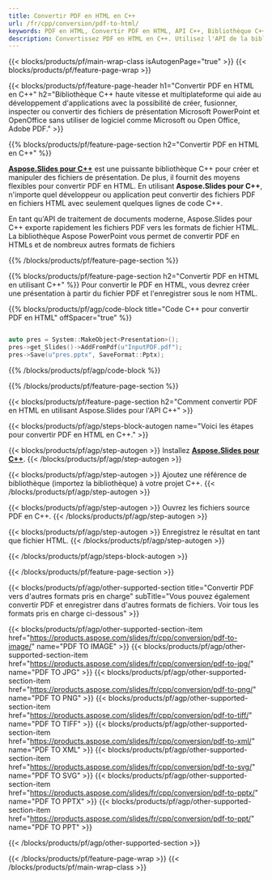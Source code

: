 ```yaml
---
title: Convertir PDF en HTML en C++
url: /fr/cpp/conversion/pdf-to-html/
keywords: PDF en HTML, Convertir PDF en HTML, API C++, Bibliothèque C++, PDF, HTML
description: Convertissez PDF en HTML en C++. Utilisez l'API de la bibliothèque C++ pour convertir les fichiers PDF en HTMLs
---
```


{{< blocks/products/pf/main-wrap-class isAutogenPage="true" >}}
{{< blocks/products/pf/feature-page-wrap >}}

{{< blocks/products/pf/feature-page-header h1="Convertir PDF en HTML en C++" h2="Bibliothèque C++ haute vitesse et multiplateforme qui aide au développement d'applications avec la possibilité de créer, fusionner, inspecter ou convertir des fichiers de présentation Microsoft PowerPoint et OpenOffice sans utiliser de logiciel comme Microsoft ou Open Office, Adobe PDF." >}}

{{% blocks/products/pf/feature-page-section h2="Convertir PDF en HTML en C++" %}}

[**Aspose.Slides pour C++**](https://products.aspose.com/slides/fr/cpp/) est une puissante bibliothèque C++ pour créer et manipuler des fichiers de présentation. De plus, il fournit des moyens flexibles pour convertir PDF en HTML. En utilisant **Aspose.Slides pour C++**, n'importe quel développeur ou application peut convertir des fichiers PDF en fichiers HTML avec seulement quelques lignes de code C++.

En tant qu'API de traitement de documents moderne, Aspose.Slides pour C++ exporte rapidement les fichiers PDF vers les formats de fichier HTML. La bibliothèque Aspose PowerPoint vous permet de convertir PDF en HTMLs et de nombreux autres formats de fichiers

{{% /blocks/products/pf/feature-page-section %}}

{{% blocks/products/pf/feature-page-section  h2="Convertir PDF en HTML en utilisant C++" %}}
Pour convertir le PDF en HTML, vous devrez créer une présentation à partir du fichier PDF et l'enregistrer sous le nom HTML.

{{% blocks/products/pf/agp/code-block title="Code C++ pour convertir PDF en HTML" offSpacer="true" %}}

```cpp

auto pres = System::MakeObject<Presentation>();
pres->get_Slides()->AddFromPdf(u"InputPDF.pdf");
pres->Save(u"pres.pptx", SaveFormat::Pptx);

```


{{% /blocks/products/pf/agp/code-block %}}

{{% /blocks/products/pf/feature-page-section %}}

{{< blocks/products/pf/feature-page-section  h2="Comment convertir PDF en HTML en utilisant Aspose.Slides pour l'API C++" >}}

{{< blocks/products/pf/agp/steps-block-autogen name="Voici les étapes pour convertir PDF en HTML en C++." >}}

{{< blocks/products/pf/agp/step-autogen >}}
Installez [**Aspose.Slides pour C++**](https://products.aspose.com/slides/fr/cpp/).
{{< /blocks/products/pf/agp/step-autogen >}}

{{< blocks/products/pf/agp/step-autogen >}}
Ajoutez une référence de bibliothèque (importez la bibliothèque) à votre projet C++.
{{< /blocks/products/pf/agp/step-autogen >}}

{{< blocks/products/pf/agp/step-autogen >}}
Ouvrez les fichiers source PDF en C++.
{{< /blocks/products/pf/agp/step-autogen >}}

{{< blocks/products/pf/agp/step-autogen >}}
Enregistrez le résultat en tant que fichier HTML.
{{< /blocks/products/pf/agp/step-autogen >}}

{{< /blocks/products/pf/agp/steps-block-autogen >}}

{{< /blocks/products/pf/feature-page-section >}}

{{< blocks/products/pf/agp/other-supported-section title="Convertir PDF vers d'autres formats pris en charge" subTitle="Vous pouvez également convertir PDF et enregistrer dans d'autres formats de fichiers. Voir tous les formats pris en charge ci-dessous" >}}

{{< blocks/products/pf/agp/other-supported-section-item href="https://products.aspose.com/slides/fr/cpp/conversion/pdf-to-image/" name="PDF TO IMAGE" >}}
{{< blocks/products/pf/agp/other-supported-section-item href="https://products.aspose.com/slides/fr/cpp/conversion/pdf-to-jpg/" name="PDF TO JPG" >}}
{{< blocks/products/pf/agp/other-supported-section-item href="https://products.aspose.com/slides/fr/cpp/conversion/pdf-to-png/" name="PDF TO PNG" >}}
{{< blocks/products/pf/agp/other-supported-section-item href="https://products.aspose.com/slides/fr/cpp/conversion/pdf-to-tiff/" name="PDF TO TIFF" >}}
{{< blocks/products/pf/agp/other-supported-section-item href="https://products.aspose.com/slides/fr/cpp/conversion/pdf-to-xml/" name="PDF TO XML" >}}
{{< blocks/products/pf/agp/other-supported-section-item href="https://products.aspose.com/slides/fr/cpp/conversion/pdf-to-svg/" name="PDF TO SVG" >}}
{{< blocks/products/pf/agp/other-supported-section-item href="https://products.aspose.com/slides/fr/cpp/conversion/pdf-to-pptx/" name="PDF TO PPTX" >}}
{{< blocks/products/pf/agp/other-supported-section-item href="https://products.aspose.com/slides/fr/cpp/conversion/pdf-to-ppt/" name="PDF TO PPT" >}}


{{< /blocks/products/pf/agp/other-supported-section >}}

{{< /blocks/products/pf/feature-page-wrap >}}
{{< /blocks/products/pf/main-wrap-class >}}